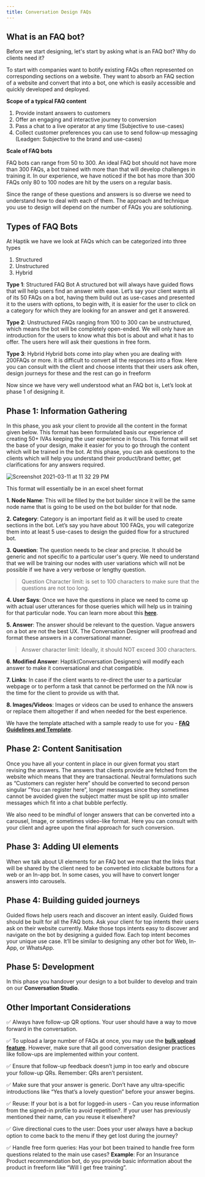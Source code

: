 ```yaml
---
title: Conversation Design FAQs
---
```


## What is an FAQ bot?

Before we start designing, let's start by asking what is an FAQ bot? Why do clients need it?

To start with companies want to botify existing FAQs often represented on corresponding sections on a website. They want to absorb an FAQ section of a website and convert that into a bot, one which is easily accessible and quickly developed and deployed.

**Scope of a typical FAQ content**

1. Provide instant answers to customers
2. Offer an engaging and interactive journey to conversion
3. Pass a chat to a live operator at any time (Subjective to use-cases)
4. Collect customer preferences you can use to send follow-up messaging (Leadgen: Subjective to the brand and use-cases)

**Scale of FAQ bots**

FAQ bots can range from 50 to 300. An ideal FAQ bot should not have more than 300 FAQs, a bot trained with more than that will develop challenges in training it. In our experience, we have noticed if the bot has more than 300 FAQs only 80 to 100 nodes are hit by the users on a regular basis.

Since the range of these questions and answers is so diverse we need to understand how to deal with each of them. The approach and technique you use to design will depend on the number of FAQs you are solutioning.

## Types of FAQ Bots
At Haptik we have we look at  FAQs which can be categorized into three types
1. Structured
2. Unstructured
3. Hybrid

**Type 1**: Structured FAQ Bot
A structured bot will always have guided flows that will help users find an answer with ease. Let’s say your client wants all of its 50 FAQs on a bot, having them build out as use-cases and presented it to the users with options, to begin with, it is easier for the user to click on a category for which they are looking for an answer and get it answered. 

**Type 2**: Unstructured
FAQs ranging from 100 to 300 can be unstructured, which means the bot will be completely open-ended.
We will only have an introduction for the users to know what this bot is about and what it has to offer. The users here will ask their questions in free form. 

**Type 3**: Hybrid
Hybrid bots come into play when you are dealing with 200FAQs or more. It is difficult to convert all the responses into a flow. Here you can consult with the client and choose intents that their users ask often, design journeys for these and the rest can go in freeform 

Now since we have very well understood what an FAQ bot is, Let’s look at phase 1 of designing it.

## Phase 1: Information Gathering
In this phase, you ask your client to provide all the content in the format given below. This format has been formulated basis our experience of creating 50+ IVAs keeping the user experience in focus. This format will set the base of your design, make it easier for you to go through the content which will be trained in the bot. At this phase, you can ask questions to the clients which will help you understand their product/brand better, get clarifications for any answers required.

![Screenshot 2021-03-11 at 11 32 29 PM](https://user-images.githubusercontent.com/85490713/123210207-5132a080-d4df-11eb-893c-a76bb06ed647.png)

This format will essentially be in an excel sheet format

**1. Node Name**: This will be filled by the bot builder since it will be the same node name that is going to be used on the bot builder for that node.

**2. Category**: Category is an important field as it will be used to create sections in the bot. Let’s say you have about 100 FAQs, you will categorize them into at least 5 use-cases to design the guided flow for a structured bot.

**3. Question**:  The question needs to be clear and precise. It should be generic and not specific to a particular user's query. We need to understand that we will be training our nodes with user variations which will not be possible if we have a very verbose or lengthy question.

> Question Character limit: is set to 100 characters to make sure that the questions are not too long.

**4. User Says**: Once we have the questions in place we need to come up with actual user utterances for those queries which will help us in training for that particular node. You can learn more about this [**here**](https://docs.haptik.ai/bot-builder/basic/user-says).

**5. Answer**: The answer should be relevant to the question. Vague answers on a bot are not the best UX. The Conversation Designer will proofread and format these answers in a conversational manner.

> Answer character limit: Ideally, it should NOT exceed 300 characters.

**6. Modified Answer**: Haptik(Conversation Designers) will modify each answer to make it conversational and chat compatible.

**7. Links**: In case if the client wants to re-direct the user to a particular webpage or to perform a task that cannot be performed on the IVA now is the time for the client to provide us with that. 

**8. Images/Videos**: Images or videos can be used to enhance the answers or replace them altogether if and when needed for the best experience.

We have the template attached with a sample ready to use for you - [**FAQ Guidelines and Template**](https://github.com/avanikawa/docs_haptik/files/6707821/FAQ.Guidelines.and.Template.xlsx).

## Phase 2: Content Sanitisation

Once you have all your content in place in our given format you start revising the answers. The answers that clients provide are fetched from the website which means that they are transactional. Neutral formulations such as “Customers can register here” should be converted to second person singular ”You can register here”, longer messages since they sometimes cannot be avoided given the subject matter must be split up into smaller messages which fit into a chat bubble perfectly.

We also need to be mindful of longer answers that can be converted into a carousel, Image, or sometimes video-like format. Here you can consult with your client and agree upon the final approach for such conversion.

## Phase 3: Adding UI elements

When we talk about UI elements for an FAQ bot we mean that the links that will be shared by the client need to be converted into clickable buttons for a web or an In-app bot. In some cases, you will have to convert longer answers into carousels. 

## Phase 4: Building guided journeys

Guided flows help users reach and discover an intent easily. Guided flows should be built for all the FAQ bots. Ask your client for top intents their users ask on their website currently. Make those tops intents easy to discover and navigate on the bot by designing a guided flow. Each top intent becomes your unique use case. It’ll be similar to designing any other bot for Web, In-App, or WhatsApp.

## Phase 5: Development
In this phase you handover your design to a bot builder to develop and train on our **Conversation Studio**.

## Other Important Considerations

✅ Always have follow-up QR options. Your user should have a way to move forward in the conversation.

✅ To upload a large number of FAQs at once, you may use the [**bulk upload feature**](https://docs.haptik.ai/bot-builder/basic/general-nodes). However, make sure that all good conversation designer practices like follow-ups are implemented within your content.

✅ Ensure that follow-up feedback doesn’t jump in too early and obscure your follow-up QRs. Remember: QRs aren’t persistent.

✅ Make sure that your answer is generic. Don’t have any ultra-specific introductions like “Yes that’s a lovely question” before your answer begins.

✅ Reuse: If your bot is a bot for logged-in users - Can you reuse information from the signed-in profile to avoid repetition?. If your user has previously mentioned their name, can you reuse it elsewhere?

✅ Give directional cues to the user: Does your user always have a backup option to come back to the menu if they get lost during the journey?

✅ Handle free form queries: Has your bot been trained to handle free form questions related to the main use cases? **Example**: For an Insurance Product recommendation bot, do you provide basic information about the product in freeform like “Will I get free training”.
